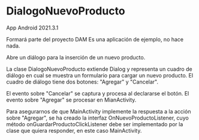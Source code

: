 # DialogoNuevoProducto
App Android 2021.3.1

Formará parte del proyecto DAM
Es una aplicación de ejemplo, no hace nada.

Abre un diálogo para la inserción de un nuevo producto.

La clase DialogoNuevoProducto extiende Dialog y representa un cuadro de diálogo en cual se
muestra un formulario para cargar un nuevo producto.
El cuadro de diálogo tiene dos botones: "Agregar" y "Cancelar".

El evento sobre "Cancelar" se captura y procesa al declararse el botón.
El evento sobre "Agregar" se procesar en MianActivity.

Para asegurarnos de que MainActivity implemente la respuesta a la acción sobre "Agregar", se ha
creado la interfaz OnNuevoProductoListener, cuyo método onGuardarProductoClickListener debe ser
implementado por la clase que quiera responder, en este caso MainActivity.
